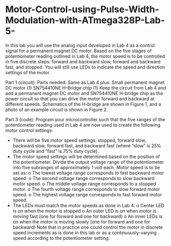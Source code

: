 # Motor-Control-using-Pulse-Width-Modulation-with-ATmega328P-Lab-5-
In this lab you will use the analog input developed in Lab 4 as a control signal for a permanent magnet DC motor. Based on the five stages of potentiometer reading outlined in Lab 4, the motor speed is to be controlled in five discrete steps: forward and backward slow, forward and backward fast, and stopped. You will still use LEDs to indicate the speed and direction settings of the motor.

Part 1 (circuit): Parts needed: Same as Lab 4 plus:
Small permanent magnet DC motor (1)
SN754410NE H-Bridge chip (1)
Keep the circuit from Lab 4 and add a permanent magnet DC motor and SN754410NE H-bridge chip as the power circuit so that you can drive the motor forward and backward at different speeds. Schematics of the H-bridge are shown in Figure 1, and a photo of an example circuit is shown in Figure 2.

Part 3 (code): Program your microcontroller such that the five ranges of the potentiometer reading used in Lab 4 are now used to create the following motor control settings:
- There will be five motor speed settings: stopped, forward slow, backward slow,
forward fast, and backward fast (where “slow” is 25% duty cycle and “fast” is
75% duty cycle).
- The motor speed settings will be determined based on the position of the
potentiometer. Divide the output voltage range of the potentiometer into five subranges of approximately 1 volt each. Motor speed is to be set as:
o The lowest voltage range corresponds to fast backward motor speed. o The second voltage range corresponds to slow backward motor speed. o The middle voltage range corresponds to a stopped motor.
o The fourth voltage range corresponds to slow forward motor speed.
o The highest voltage range corresponds to fast forward motor speed.
- The LEDs must match the motor speeds as done in Lab 4: o Center LED is on when the motor is stopped
o An outer LED is on when motor is moving fast (one for forward and one
for backward)
o An inner LEDs is on when the motor is moving slowly (one for forward
and one for backward)
Note that in practice one could control the motor in discrete speed increments as is done in this lab or as a continuously-varying speed according to the potentiometer setting.
